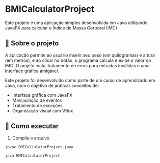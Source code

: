 # BMICalculatorProject

Este projeto é uma aplicação simples desenvolvida em Java utilizando JavaFX para calcular o Índice de Massa Corporal (IMC).

## 🧠 Sobre o projeto

A aplicação permite ao usuário inserir seu peso (em quilogramas) e altura (em metros), e ao clicar no botão, o programa calcula e exibe o valor do IMC. O projeto inclui tratamento de erros para entradas inválidas e uma interface gráfica amigável.

Este projeto foi desenvolvido como parte de um curso de aprendizado em Java, com o objetivo de praticar conceitos de:

- Interface gráfica com JavaFX
- Manipulação de eventos
- Tratamento de exceções
- Organização visual com VBox

## 🚀 Como executar

1. Compile o arquivo:

```bash
javac BMICalculatorProject.java

java BMICalculatorProject



